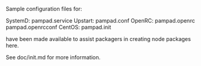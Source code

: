 Sample configuration files for:

SystemD: pampad.service
Upstart: pampad.conf
OpenRC:  pampad.openrc
         pampad.openrcconf
CentOS:  pampad.init

have been made available to assist packagers in creating node packages here.

See doc/init.md for more information.
